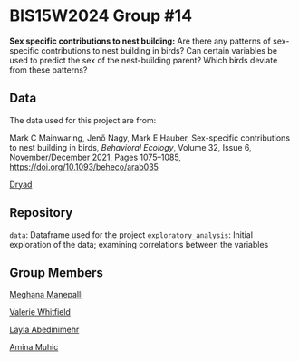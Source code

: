# BIS15W2024 Group #14

**Sex specific contributions to nest building:** Are there any patterns of sex-specific
contributions to nest building in birds? Can certain variables be used to predict the
sex of the nest-building parent? Which birds deviate from these patterns?

## Data

The data used for this project are from:

Mark C Mainwaring, Jenő Nagy, Mark E Hauber, Sex-specific contributions to nest building 
in birds, _Behavioral Ecology_, Volume 32, Issue 6, November/December 2021, 
Pages 1075–1085, https://doi.org/10.1093/beheco/arab035

[Dryad](https://doi.org/10.5061/dryad.vhhmgqnsq)

## Repository

`data`: Dataframe used for the project
`exploratory_analysis`: Initial exploration of the data; examining correlations between
the variables

## Group Members

[Meghana Manepalli](mailto:mmanepalli@ucdavis.edu)

[Valerie Whitfield](mailto:vwhitfield@ucdavis.edu)

[Layla Abedinimehr](mailto:labedinimehr@ucdavis.edu)

[Amina Muhic](mailto:aamuhic@ucdavis.edu)